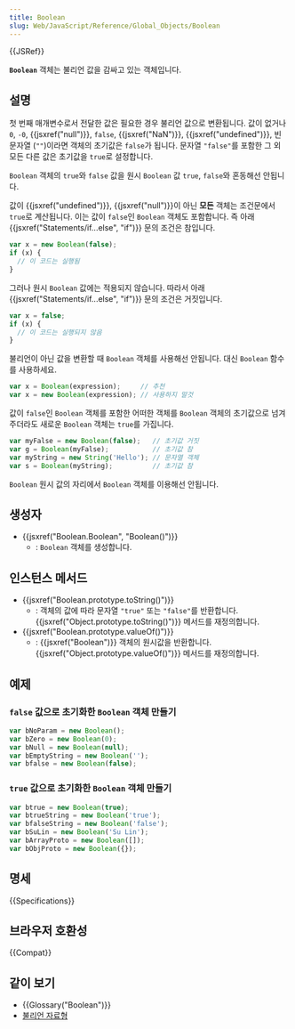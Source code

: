 ```yaml
---
title: Boolean
slug: Web/JavaScript/Reference/Global_Objects/Boolean
---
```

{{JSRef}}

**`Boolean`** 객체는 불리언 값을 감싸고 있는 객체입니다.

## 설명

첫 번째 매개변수로서 전달한 값은 필요한 경우 불리언 값으로 변환됩니다. 값이 없거나 `0`, `-0`, {{jsxref("null")}}, `false`, {{jsxref("NaN")}}, {{jsxref("undefined")}}, 빈 문자열 (`""`)이라면 객체의 초기값은 `false`가 됩니다. 문자열 `"false"`를 포함한 그 외 모든 다른 값은 초기값을 `true`로 설정합니다.

`Boolean` 객체의 `true`와 `false` 값을 원시 `Boolean` 값 `true`, `false`와 혼동해선 안됩니다.

값이 {{jsxref("undefined")}}, {{jsxref("null")}}이 아닌 **모든** 객체는 조건문에서 `true`로 계산됩니다. 이는 값이 `false`인 `Boolean` 객체도 포함합니다. 즉 아래 {{jsxref("Statements/if...else", "if")}} 문의 조건은 참입니다.

```js
var x = new Boolean(false);
if (x) {
  // 이 코드는 실행됨
}
```

그러나 원시 `Boolean` 값에는 적용되지 않습니다. 따라서 아래 {{jsxref("Statements/if...else", "if")}} 문의 조건은 거짓입니다.

```js
var x = false;
if (x) {
  // 이 코드는 실행되지 않음
}
```

불리언이 아닌 값을 변환할 때 `Boolean` 객체를 사용해선 안됩니다. 대신 `Boolean` 함수를 사용하세요.

```js
var x = Boolean(expression);     // 추천
var x = new Boolean(expression); // 사용하지 말것
```

값이 `false`인 `Boolean` 객체를 포함한 어떠한 객체를 `Boolean` 객체의 초기값으로 넘겨주더라도 새로운 `Boolean` 객체는 `true`를 가집니다.

```js
var myFalse = new Boolean(false);   // 초기값 거짓
var g = Boolean(myFalse);           // 초기값 참
var myString = new String('Hello'); // 문자열 객체
var s = Boolean(myString);          // 초기값 참
```

`Boolean` 원시 값의 자리에서 `Boolean` 객체를 이용해선 안됩니다.

## 생성자

- {{jsxref("Boolean.Boolean", "Boolean()")}}
  - : `Boolean` 객체를 생성합니다.

## 인스턴스 메서드

- {{jsxref("Boolean.prototype.toString()")}}
  - : 객체의 값에 따라 문자열 `"true"` 또는 `"false"`를 반환합니다. {{jsxref("Object.prototype.toString()")}} 메서드를 재정의합니다.
- {{jsxref("Boolean.prototype.valueOf()")}}
  - : {{jsxref("Boolean")}} 객체의 원시값을 반환합니다. {{jsxref("Object.prototype.valueOf()")}} 메서드를 재정의합니다.

## 예제

### `false` 값으로 초기화한 `Boolean` 객체 만들기

```js
var bNoParam = new Boolean();
var bZero = new Boolean(0);
var bNull = new Boolean(null);
var bEmptyString = new Boolean('');
var bfalse = new Boolean(false);
```

### `true` 값으로 초기화한 `Boolean` 객체 만들기

```js
var btrue = new Boolean(true);
var btrueString = new Boolean('true');
var bfalseString = new Boolean('false');
var bSuLin = new Boolean('Su Lin');
var bArrayProto = new Boolean([]);
var bObjProto = new Boolean({});
```

## 명세

{{Specifications}}

## 브라우저 호환성

{{Compat}}

## 같이 보기

- {{Glossary("Boolean")}}
- [불리언 자료형](https://ko.wikipedia.org/wiki/%EB%B6%88%EB%A6%AC%EC%96%B8_%EC%9E%90%EB%A3%8C%ED%98%95)
